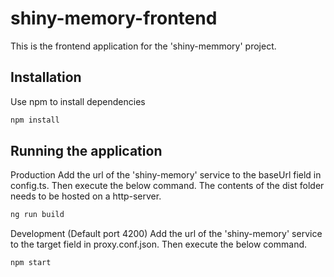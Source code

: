 # shiny-memory-frontend

This is the frontend application for the 'shiny-memmory' project.
## Installation
Use npm to install dependencies
```bash
npm install
```
## Running the application
Production
Add the url of the 'shiny-memory' service to the baseUrl field in config.ts. Then execute the below command. The contents of the dist folder needs to be hosted on a http-server.
```bash
ng run build
```
Development (Default port 4200)
Add the url of the 'shiny-memory' service to the target field in proxy.conf.json. Then execute the below command.
```bash
npm start
```
